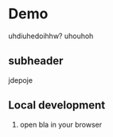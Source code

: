 # Demo


uhdiuhedoihhw?
uhouhoh

## subheader
jdepoje

## Local development

1. open bla in your browser